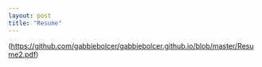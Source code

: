 ```yaml
---
layout: post
title: "Resume"
---
```

(https://github.com/gabbiebolcer/gabbiebolcer.github.io/blob/master/Resume2.pdf)
